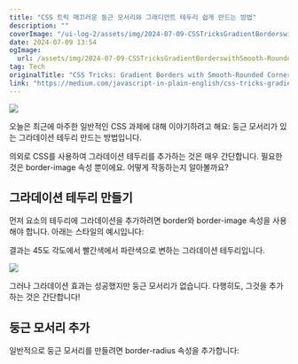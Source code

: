 ```yaml
---
title: "CSS 트릭 매끄러운 둥근 모서리와 그래디언트 테두리 쉽게 만드는 방법"
description: ""
coverImage: "/ui-log-2/assets/img/2024-07-09-CSSTricksGradientBorderswithSmooth-RoundedCorners_0.png"
date: 2024-07-09 13:54
ogImage:
  url: /assets/img/2024-07-09-CSSTricksGradientBorderswithSmooth-RoundedCorners_0.png
tag: Tech
originalTitle: "CSS Tricks: Gradient Borders with Smooth-Rounded Corners"
link: "https://medium.com/javascript-in-plain-english/css-tricks-gradient-borders-with-smooth-rounded-corners-238211094580"
---
```


<img src="/ui-log-2/assets/img/2024-07-09-CSSTricksGradientBorderswithSmooth-RoundedCorners_0.png" />

오늘은 최근에 마주한 일반적인 CSS 과제에 대해 이야기하려고 해요: 둥근 모서리가 있는 그라데이션 테두리 만드는 방법입니다.

의외로 CSS를 사용하여 그라데이션 테두리를 추가하는 것은 매우 간단합니다. 필요한 것은 border-image 속성 뿐이에요. 어떻게 작동하는지 알아볼까요?

## 그라데이션 테두리 만들기

<!-- ui-log 수평형 -->

<ins class="adsbygoogle"
  style="display:block"
  data-ad-client="ca-pub-4877378276818686"
  data-ad-slot="9743150776"
  data-ad-format="auto"
  data-full-width-responsive="true"></ins>

  <script>
  (adsbygoogle = window.adsbygoogle || []).push({});
  </script>

먼저 요소의 테두리에 그라데이션을 추가하려면 border와 border-image 속성을 사용해야 합니다. 아래는 스타일의 예시입니다:

결과는 45도 각도에서 빨간색에서 파란색으로 변하는 그라데이션 테두리입니다.

<img src="/ui-log-2/assets/img/2024-07-09-CSSTricksGradientBorderswithSmooth-RoundedCorners_1.png" />

그러나 그라데이션 효과는 성공했지만 둥근 모서리가 없습니다. 다행히도, 그것을 추가하는 것은 간단합니다!

<!-- ui-log 수평형 -->

<ins class="adsbygoogle"
  style="display:block"
  data-ad-client="ca-pub-4877378276818686"
  data-ad-slot="9743150776"
  data-ad-format="auto"
  data-full-width-responsive="true"></ins>

  <script>
  (adsbygoogle = window.adsbygoogle || []).push({});
  </script>

## 둥근 모서리 추가

일반적으로 둥근 모서리를 만들려면 border-radius 속성을 추가합니다:
